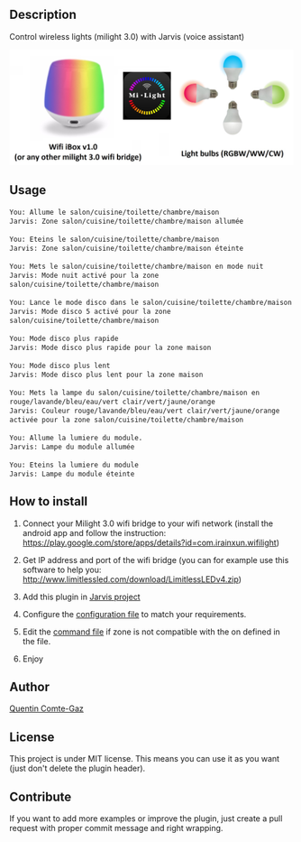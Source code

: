 ## Description
Control wireless lights (milight 3.0) with Jarvis (voice assistant)


<img src="https://raw.githubusercontent.com/QuentinCG/jarvis-milight-3.0/master/milight.jpg" width="800">


## Usage
```
You: Allume le salon/cuisine/toilette/chambre/maison
Jarvis: Zone salon/cuisine/toilette/chambre/maison allumée

You: Eteins le salon/cuisine/toilette/chambre/maison
Jarvis: Zone salon/cuisine/toilette/chambre/maison éteinte

You: Mets le salon/cuisine/toilette/chambre/maison en mode nuit
Jarvis: Mode nuit activé pour la zone salon/cuisine/toilette/chambre/maison

You: Lance le mode disco dans le salon/cuisine/toilette/chambre/maison
Jarvis: Mode disco 5 activé pour la zone salon/cuisine/toilette/chambre/maison

You: Mode disco plus rapide
Jarvis: Mode disco plus rapide pour la zone maison

You: Mode disco plus lent
Jarvis: Mode disco plus lent pour la zone maison

You: Mets la lampe du salon/cuisine/toilette/chambre/maison en rouge/lavande/bleu/eau/vert clair/vert/jaune/orange
Jarvis: Couleur rouge/lavande/bleu/eau/vert clair/vert/jaune/orange activée pour la zone salon/cuisine/toilette/chambre/maison

You: Allume la lumiere du module.
Jarvis: Lampe du module allumée

You: Eteins la lumiere du module
Jarvis: Lampe du module éteinte
```


## How to install

1) Connect your Milight 3.0 wifi bridge to your wifi network (install the android app and follow the instruction: https://play.google.com/store/apps/details?id=com.irainxun.wifilight)

2) Get IP address and port of the wifi bridge (you can for example use this software to help you: http://www.limitlessled.com/download/LimitlessLEDv4.zip)

3) Add this plugin in <a target="_blank" href="http://domotiquefacile.fr/jarvis/content/plugins">Jarvis project</a>

4) Configure the <a target="_blank" href="https://github.com/QuentinCG/jarvis-milight-3.0/blob/master/config.sh">configuration file</a> to match your requirements.

5) Edit the <a target="_blank" href="https://github.com/QuentinCG/jarvis-milight-3.0/blob/master/fr/commands">command file</a> if zone is not compatible with the on defined in the file.

6) Enjoy


## Author
[Quentin Comte-Gaz](http://quentin.comte-gaz.com/)


## License

This project is under MIT license. This means you can use it as you want (just don't delete the plugin header).


## Contribute

If you want to add more examples or improve the plugin, just create a pull request with proper commit message and right wrapping.
